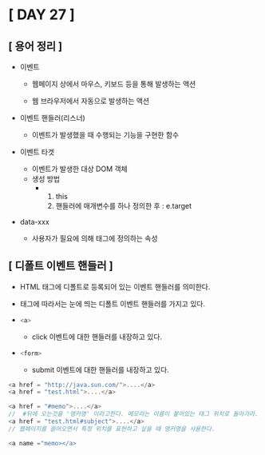 # [ DAY 27 ]



## [ 용어 정리 ]

- 이벤트

  -  웹페이지 상에서 마우스, 키보드 등을 통해 발생하는 액션

  - 웹 브라우저에서 자동으로 발생하는 액션

    

- 이벤트 핸들러(리스너)
  - 이벤트가 발생했을 때 수행되는 기능을 구현한 함수



- 이벤트 타겟
  - 이벤트가 발생한 대상 DOM 객체
  - 생성 방법
    - 1. this
      2. 핸들러에 매개변수를 하나 정의한 후 : e.target



- data-xxx

  - 사용자가 필요에 의해 태그에 정의하는 속성

    

## [ 디폴트 이벤트 핸들러 ]

- HTML 태그에 디폴트로 등록되어 있는 이벤트 핸들러를 의미한다.

- 태그에 따라서는 눈에 띄는 디폴트 이벤트 핸들러를 가지고 있다.

  

- ```javascript
  <a>
  ```

  - click 이벤트에 대한 핸들러를 내장하고 있다.

- ```javascript
  <form>
  ```
  - submit 이벤트에 대한 핸들러를 내장하고 있다.



```javascript
<a href = "http://java.sun.com/">....</a>
<a href = "test.html">....</a>

<a href = "#memo">....</a>	
//  #뒤에 오는것을 '앵커명' 이라고한다. 메모라는 이름이 붙어있는 태그 위치로 돌아가라.
<a href = "test.html#subject">....</a>
// 웹페이지를 끌어오면서 특정 위치를 표현하고 싶을 때 앵커명을 사용한다.

<a name ="memo></a>

```



